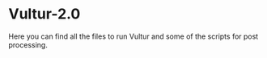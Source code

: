 # Vultur-2.0
Here you can find all the files to run Vultur and some of the scripts for post processing. 
